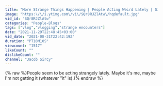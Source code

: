 ```yaml
---
title: "More Strange Things Happening | People Acting Weird Lately | Signals On TV?"
image: "https:\/\/i.ytimg.com\/vi\/SQr8RJZlAtw\/hqdefault.jpg"
vid_id: "SQr8RJZlAtw"
categories: "People-Blogs"
tags: ["vlog","vlogging","strange encounters"]
date: "2021-11-29T22:48:45+03:00"
vid_date: "2021-08-31T22:42:19Z"
duration: "PT10M10S"
viewcount: "1517"
likeCount: ""
dislikeCount: ""
channel: "Jacob Sircy"
---
```

{% raw %}People seem to be acting strangely lately. Maybe it's me, maybe I'm not getting it (whatever &quot;it&quot; is).{% endraw %}

